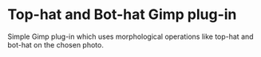 # Top-hat and Bot-hat Gimp plug-in
Simple Gimp plug-in which uses morphological operations like top-hat and bot-hat on the chosen photo.
